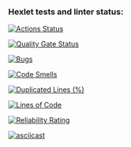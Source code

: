 ### Hexlet tests and linter status:

[![Actions Status](https://github.com/BuilovAlmaty/python-project-49/actions/workflows/hexlet-check.yml/badge.svg)](https://github.com/BuilovAlmaty/python-project-49/actions)

[![Quality Gate Status](https://sonarcloud.io/api/project_badges/measure?project=BuilovAlmaty_python-project-49&metric=alert_status)](https://sonarcloud.io/summary/new_code?id=BuilovAlmaty_python-project-49)

[![Bugs](https://sonarcloud.io/api/project_badges/measure?project=BuilovAlmaty_python-project-49&metric=bugs)](https://sonarcloud.io/summary/new_code?id=BuilovAlmaty_python-project-49)

[![Code Smells](https://sonarcloud.io/api/project_badges/measure?project=BuilovAlmaty_python-project-49&metric=code_smells)](https://sonarcloud.io/summary/new_code?id=BuilovAlmaty_python-project-49)

[![Duplicated Lines (%)](https://sonarcloud.io/api/project_badges/measure?project=BuilovAlmaty_python-project-49&metric=duplicated_lines_density)](https://sonarcloud.io/summary/new_code?id=BuilovAlmaty_python-project-49)

[![Lines of Code](https://sonarcloud.io/api/project_badges/measure?project=BuilovAlmaty_python-project-49&metric=ncloc)](https://sonarcloud.io/summary/new_code?id=BuilovAlmaty_python-project-49)

[![Reliability Rating](https://sonarcloud.io/api/project_badges/measure?project=BuilovAlmaty_python-project-49&metric=reliability_rating)](https://sonarcloud.io/summary/new_code?id=BuilovAlmaty_python-project-49)

[![asciicast](https://asciinema.org/a/QrLtuorrax53enCpOSlUYXXFZ.svg)](https://asciinema.org/a/QrLtuorrax53enCpOSlUYXXFZ)

